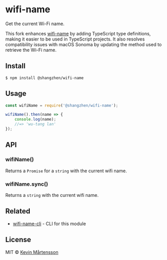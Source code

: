 # wifi-name

Get the current Wi-Fi name.

This fork enhances [wifi-name](https://www.npmjs.com/package/wifi-name) by adding TypeScript type definitions, making it easier to be used in TypeScript projects. It also resolves compatibility issues with macOS Sonoma by updating the method used to retrieve the Wi-Fi name.

## Install

```
$ npm install @shangzhen/wifi-name
```


## Usage

```js
const wifiName = require('@shangzhen/wifi-name');

wifiName().then(name => {
	console.log(name);
	//=> 'wu-tang lan'
});
```


## API

### wifiName()

Returns a `Promise` for a `string` with the current wifi name.

### wifiName.sync()

Returns a `string` with the current wifi name.


## Related

* [wifi-name-cli](https://github.com/kevva/wifi-name-cli) - CLI for this module


## License

MIT © [Kevin Mårtensson](https://github.com/kevva)
